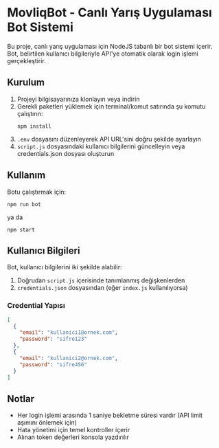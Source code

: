 # MovliqBot - Canlı Yarış Uygulaması Bot Sistemi

Bu proje, canlı yarış uygulaması için NodeJS tabanlı bir bot sistemi içerir. Bot, belirtilen kullanıcı bilgileriyle API'ye otomatik olarak login işlemi gerçekleştirir.

## Kurulum

1. Projeyi bilgisayarınıza klonlayın veya indirin
2. Gerekli paketleri yüklemek için terminal/komut satırında şu komutu çalıştırın:
   ```
   npm install
   ```
3. `.env` dosyasını düzenleyerek API URL'sini doğru şekilde ayarlayın
4. `script.js` dosyasındaki kullanıcı bilgilerini güncelleyin veya credentials.json dosyası oluşturun

## Kullanım

Botu çalıştırmak için:

```
npm run bot
```

ya da 

```
npm start
```

## Kullanıcı Bilgileri

Bot, kullanıcı bilgilerini iki şekilde alabilir:

1. Doğrudan `script.js` içerisinde tanımlanmış değişkenlerden
2. `credentials.json` dosyasından (eğer `index.js` kullanılıyorsa)

### Credential Yapısı

```json
[
  {
    "email": "kullanici1@ornek.com",
    "password": "sifre123"
  },
  {
    "email": "kullanici2@ornek.com",
    "password": "sifre456"
  }
]
```

## Notlar

- Her login işlemi arasında 1 saniye bekletme süresi vardır (API limit aşımını önlemek için)
- Hata yönetimi için temel kontroller içerir
- Alınan token değerleri konsola yazdırılır 